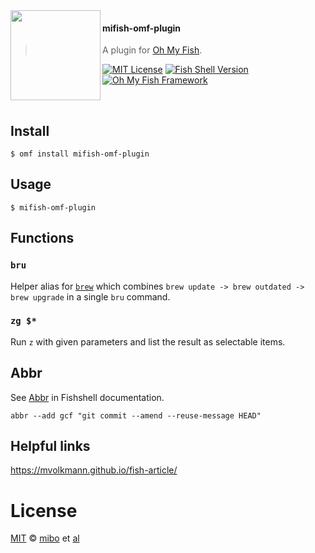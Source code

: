 <img src="https://cdn.rawgit.com/oh-my-fish/oh-my-fish/e4f1c2e0219a17e2c748b824004c8d0b38055c16/docs/logo.svg" align="left" width="144px" height="144px"/>

#### mifish-omf-plugin
> A plugin for [Oh My Fish][omf-link].

[![MIT License](https://img.shields.io/badge/license-MIT-007EC7.svg?style=flat-square)](/LICENSE)
[![Fish Shell Version](https://img.shields.io/badge/fish-v2.2.0-007EC7.svg?style=flat-square)](https://fishshell.com)
[![Oh My Fish Framework](https://img.shields.io/badge/Oh%20My%20Fish-Framework-007EC7.svg?style=flat-square)](https://www.github.com/oh-my-fish/oh-my-fish)

<br/>


## Install

```fish
$ omf install mifish-omf-plugin
```


## Usage

```fish
$ mifish-omf-plugin
```

## Functions

### `bru`
Helper alias for [`brew`](https://brew.sh) which combines `brew update -> brew outdated -> brew upgrade` in a single `bru` command.

### `zg $*`
Run `z` with given parameters and list the result as selectable items.

## Abbr
See [Abbr](https://fishshell.com/docs/current/commands.html#abbr) in Fishshell documentation.

```fish
abbr --add gcf "git commit --amend --reuse-message HEAD"
```

## Helpful links
https://mvolkmann.github.io/fish-article/

# License

[MIT][mit] © [mibo][author] et [al][contributors]


[mit]:            https://opensource.org/licenses/MIT
[author]:         https://github.com/{{USER}}
[contributors]:   https://github.com/{{USER}}/plugin-mifish-omf-plugin/graphs/contributors
[omf-link]:       https://www.github.com/oh-my-fish/oh-my-fish

[license-badge]:  https://img.shields.io/badge/license-MIT-007EC7.svg?style=flat-square
